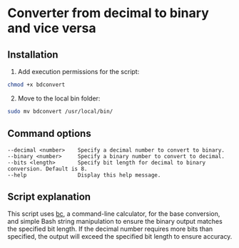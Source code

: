 # Converter from decimal to binary and vice versa

## Installation
1. Add execution permissions for the script:
```bash
chmod +x bdconvert
```
2. Move to the local bin folder:
```bash
sudo mv bdconvert /usr/local/bin/
```

## Command options
```
--decimal <number>    Specify a decimal number to convert to binary.
--binary <number>     Specify a binary number to convert to decimal.
--bits <length>       Specify bit length for decimal to binary conversion. Default is 8.
--help                Display this help message.
```

## Script explanation
This script uses [bc](https://www.gnu.org/software/bc/manual/html_mono/bc.html), a command-line calculator, for the base conversion, and simple Bash string manipulation to ensure the binary output matches the specified bit length. If the decimal number requires more bits than specified, the output will exceed the specified bit length to ensure accuracy.